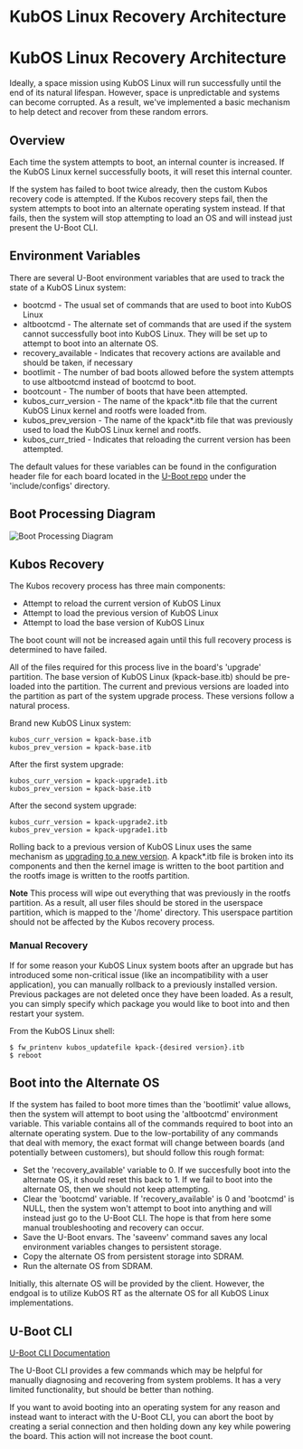 # KubOS Linux Recovery Architecture

# KubOS Linux Recovery Architecture

Ideally, a space mission using KubOS Linux will run successfully until the end of its natural lifespan. However, space is unpredictable and systems can become corrupted. As a result, we've implemented a basic mechanism to help detect and recover from these random errors.

## Overview

Each time the system attempts to boot, an internal counter is increased. If the KubOS Linux kernel successfully boots, it will reset this internal counter.

If the system has failed to boot twice already, then the custom Kubos recovery code is attempted. If the Kubos recovery steps fail, then the system attempts to boot into an alternate operating system instead. If that fails, then the system will stop attempting to load an OS and will instead just present the U-Boot CLI.

## Environment Variables

There are several U-Boot environment variables that are used to track the state of a KubOS Linux system:
* bootcmd - The usual set of commands that are used to boot into KubOS Linux
* altbootcmd - The alternate set of commands that are used if the system cannot successfully boot into KubOS Linux. They will be set up to attempt to boot into an alternate OS.
* recovery_available - Indicates that recovery actions are available and should be taken, if necessary
* bootlimit - The number of bad boots allowed before the system attempts to use altbootcmd instead of bootcmd to boot. 
* bootcount - The number of boots that have been attempted.
* kubos\_curr\_version - The name of the kpack*.itb file that the current KubOS Linux kernel and rootfs were loaded from.
* kubos\_prev\_version - The name of the kpack*.itb file that was previously used to load the KubOS Linux kernel and rootfs. 
* kubos\_curr\_tried - Indicates that reloading the current version has been attempted.

The default values for these variables can be found in the configuration header file for each board located in the [U-Boot repo](https://github.com/kubostech/uboot) under the 'include/configs' directory.


## Boot Processing Diagram

![Boot Processing Diagram](images/kubos_linux_recovery.png)


## Kubos Recovery

The Kubos recovery process has three main components:
* Attempt to reload the current version of KubOS Linux
* Attempt to load the previous version of KubOS Linux
* Attempt to load the base version of KubOS Linux

The boot count will not be increased again until this full recovery process is determined to have failed.

All of the files required for this process live in the board's 'upgrade' partition. The base version of KubOS Linux (kpack-base.itb) should be pre-loaded into the partition. The current and previous versions are loaded into the partition as part of the system upgrade process. These versions follow a natural process.

Brand new KubOS Linux system:

    kubos_curr_version = kpack-base.itb
    kubos_prev_version = kpack-base.itb
    
After the first system upgrade:

    kubos_curr_version = kpack-upgrade1.itb
    kubos_prev_version = kpack-base.itb
    
After the second system upgrade:

    kubos_curr_version = kpack-upgrade2.itb
    kubos_prev_version = kpack-upgrade1.itb

Rolling back to a previous version of KubOS Linux uses the same mechanism as [upgrading to a new version](docs/kubos-linux-upgrade.md). A kpack*.itb file
is broken into its components and then the kernel image is written to the boot partition and the rootfs image is written to the rootfs partition.

**Note** This process will wipe out everything that was previously in the rootfs partition. As a result, all user files should be stored in the userspace partition, which is mapped to the '/home' directory. This userspace partition should not be affected by the Kubos recovery process.

### Manual Recovery

If for some reason your KubOS Linux system boots after an upgrade but has introduced some non-critical issue (like an incompatibility with a user application), you can manually rollback to a previously installed version. Previous packages are not deleted once they have been loaded. As a result, you can simply specify which package you would like to boot into and then restart your system.

From the KubOS Linux shell:

    $ fw_printenv kubos_updatefile kpack-{desired version}.itb
    $ reboot


## Boot into the Alternate OS

If the system has failed to boot more times than the 'bootlimit' value allows, then the system will attempt to boot using the 'altbootcmd' environment variable.  This variable contains all of the commands required to boot into an alternate operating system. Due to the low-portability of any commands that deal with memory, the exact format will change between boards (and potentially between customers), but should follow this rough format:

* Set the 'recovery_available' variable to 0. If we succesfully boot into the alternate OS, it should reset this back to 1. If we fail to boot into the alternate OS, then we should not keep attempting.
* Clear the 'bootcmd' variable. If 'recovery_available' is 0 and 'bootcmd' is NULL, then the system won't attempt to boot into anything and will instead just go to the U-Boot CLI. The hope is that from here some manual troubleshooting and recovery can occur.
* Save the U-Boot envars. The 'saveenv' command saves any local environment variables changes to persistent storage.
* Copy the alternate OS from persistent storage into SDRAM.
* Run the alternate OS from SDRAM.

Initially, this alternate OS will be provided by the client. However, the endgoal is to utilize KubOS RT as the alternate OS for all KubOS Linux implementations.

## U-Boot CLI

[U-Boot CLI Documentation](http://www.denx.de/wiki/DULG/UBootCommandLineInterface)

The U-Boot CLI provides a few commands which may be helpful for manually diagnosing and recovering from system problems. It has a very limited functionality, but should be better than nothing.

If you want to avoid booting into an operating system for any reason and instead want to interact with the U-Boot CLI, you can abort the boot by creating a serial connection and then holding down any key while powering the board. This action will not increase the boot count. 